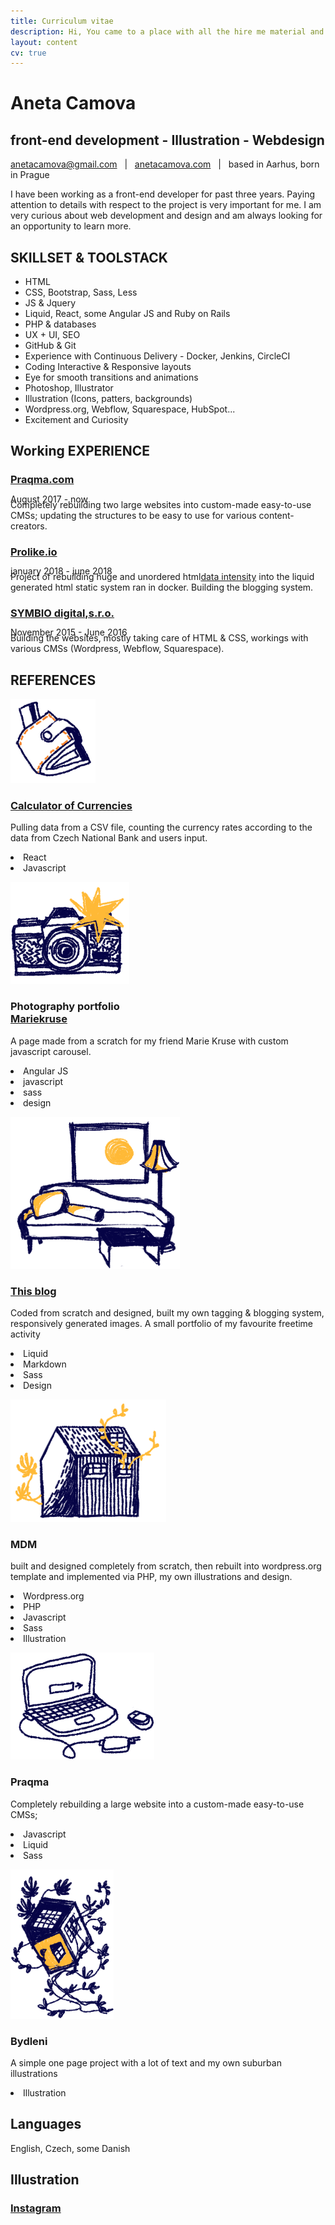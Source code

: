 ```yaml
---
title: Curriculum vitae
description: Hi, You came to a place with all the hire me material and documentation
layout: content
cv: true
---
```


# Aneta Camova
## <a style="pointer-events:none;">front-end development - Illustration - Webdesign</a>
<a href="mailto:anetacamova@gmail.com">anetacamova@gmail.com</a> &nbsp; | &nbsp; <a href="http://www.anetacamova.com">anetacamova.com</a> &nbsp; | &nbsp; based in Aarhus, born in Prague

I have been working as a front-end developer for past three years.
Paying attention to details with respect to the project is very important for me.
I am very curious about web development and design and am always looking for an opportunity to learn more.

## SKILLSET & TOOLSTACK
+ HTML
+ CSS, Bootstrap, Sass, Less
+ JS & Jquery
+ Liquid, React, some Angular JS and Ruby on Rails
+ PHP & databases
+ UX + UI, SEO
+ GitHub & Git
+ Experience with Continuous Delivery - Docker, Jenkins, CircleCI
+ Coding Interactive & Responsive layouts
+ Eye for smooth transitions and animations
+ Photoshop, Illustrator
+ Illustration (Icons, patters, backgrounds)
+ Wordpress.org, Webflow, Squarespace, HubSpot...
+ Excitement and Curiosity

## Working EXPERIENCE
### <a href="https://www.praqma.com" target="_blank">Praqma.com</a>
<p style="margin-top:-4px; margin-bottom: -8px; font-weight: 400;">August 2017 - now</p>
Completely rebuilding two large websites into custom-made easy-to-use CMSs; updating the structures to be easy to use for various content-creators.

### <a href="https://www.prolike.io" target="_blank">Prolike.io</a>
<p style="margin-top:-4px; margin-bottom: -8px; font-weight: 400;">january 2018 - june 2018</p>
Project of rebuilding huge and unordered html<a href="https://dataintensity.com/">data intensity</a> into the liquid generated html static system ran in docker. Building the blogging system.

### <a href="https://www.symbio.agency" target="_blank">SYMBIO digital,s.r.o.</a>
<p style="margin-top:-4px; margin-bottom: -8px; font-weight: 400;">November 2015 - June 2016</p>
Building the websites, mostly taking care of HTML & CSS, workings with various CMSs (Wordpress, Webflow, Squarespace).


## REFERENCES
![a wallet illustration](/images/penezenka.png)
### <a href="/kurzovnilistky" target="_blank">Calculator of Currencies</a>
<p style="margin 0;">
Pulling data from a CSV file, counting the currency rates according to the data from Czech National Bank and users input.</p>
<div class="tags"><li>React</li><li>Javascript</li></div>

![a camera illustration](/images/fotoaparat.png)
### Photography portfolio<br><a href="http://www.anetacamo.com/mk" target="_blank">Mariekruse</a>
<p style="margin 0;">A page made from a scratch for my friend Marie Kruse with custom javascript carousel.</p>
<div class="tags"><li>Angular JS</li><li>javascript</li><li>sass</li><li>design</li></div>

![a home illustration](/images/obyvak.png)
### <a href="/" target="_blank">This blog</a>
<p style="margin 0;">Coded from scratch and designed, built my own tagging & blogging system, responsively generated images. A small portfolio of my favourite freetime activity</p>
<div class="tags">
<li>Liquid</li>
<li>Markdown</li>
<li>Sass</li>
<li>Design</li>
</div>

![a home illustration](/images/bydleni.png)
### MDM
<p style="margin-top: 0;">
built and designed completely from scratch, then rebuilt into wordpress.org template and implemented via PHP, my own illustrations and design.</p>
<div class="tags">
<li>Wordpress.org</li>
<li>PHP</li>
<li>Javascript</li>
<li>Sass</li>
<li>Illustration</li>
</div>

![a home illustration](/images/laptop.png)
### Praqma
<p style="margin-top: 0;">
Completely rebuilding a large website into a custom-made easy-to-use CMSs;</p>
<div class="tags">
<li>Javascript</li>
<li>Liquid</li>
<li>Sass</li>
</div>

![a home illustration](/images/hypoteka.png)
### Bydleni
<p style="margin-top: 0;">
A simple one page project with a lot of text and my own suburban illustrations</p>
<div class="tags">
<li>Illustration</li>
</div>

## Languages
English, Czech, some Danish

## Illustration
### <a href="https://www.instagram.com/aneccca" target="_blank">Instagram</a>
<br><br>
